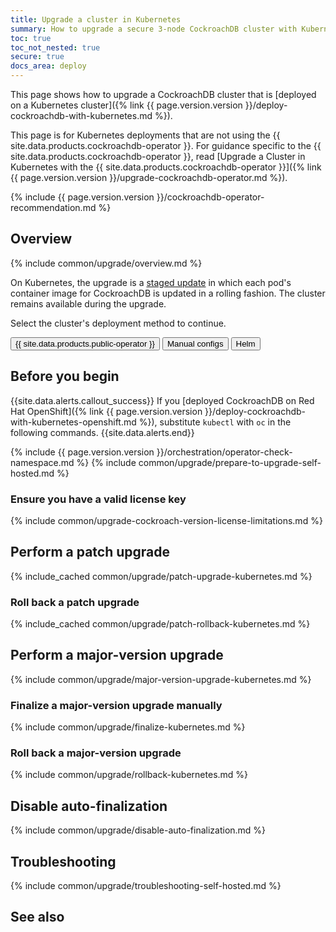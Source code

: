 ```yaml
---
title: Upgrade a cluster in Kubernetes
summary: How to upgrade a secure 3-node CockroachDB cluster with Kubernetes.
toc: true
toc_not_nested: true
secure: true
docs_area: deploy
---
```


This page shows how to upgrade a CockroachDB cluster that is [deployed on a Kubernetes cluster]({% link {{ page.version.version }}/deploy-cockroachdb-with-kubernetes.md %}).

This page is for Kubernetes deployments that are not using the {{ site.data.products.cockroachdb-operator }}. For guidance specific to the {{ site.data.products.cockroachdb-operator }}, read [Upgrade a Cluster in Kubernetes with the {{ site.data.products.cockroachdb-operator }}]({% link {{ page.version.version }}/upgrade-cockroachdb-operator.md %}).

{% include {{ page.version.version }}/cockroachdb-operator-recommendation.md %}

## Overview

{% include common/upgrade/overview.md %}

On Kubernetes, the upgrade is a [staged update](https://kubernetes.io/docs/tutorials/stateful-application/basic-stateful-set/#staging-an-update) in which each pod's container image for CockroachDB is updated in a rolling fashion. The cluster remains available during the upgrade.

Select the cluster's deployment method to continue.

<div class="filters filters-big clearfix">
    <button class="filter-button" data-scope="operator">{{ site.data.products.public-operator }}</button>
    <button class="filter-button" data-scope="manual">Manual configs</button>
    <button class="filter-button" data-scope="helm">Helm</button>
</div>

## Before you begin

{{site.data.alerts.callout_success}}
If you [deployed CockroachDB on Red Hat OpenShift]({% link {{ page.version.version }}/deploy-cockroachdb-with-kubernetes-openshift.md %}), substitute `kubectl` with `oc` in the following commands.
{{site.data.alerts.end}}

{% include {{ page.version.version }}/orchestration/operator-check-namespace.md %}
{% include common/upgrade/prepare-to-upgrade-self-hosted.md %}

### Ensure you have a valid license key

{% include common/upgrade-cockroach-version-license-limitations.md %}

## Perform a patch upgrade

{% include_cached common/upgrade/patch-upgrade-kubernetes.md %}

### Roll back a patch upgrade

{% include_cached common/upgrade/patch-rollback-kubernetes.md %}

## Perform a major-version upgrade

{% include common/upgrade/major-version-upgrade-kubernetes.md %}

### Finalize a major-version upgrade manually

{% include common/upgrade/finalize-kubernetes.md %}

### Roll back a major-version upgrade

{% include common/upgrade/rollback-kubernetes.md %}

## Disable auto-finalization

{% include common/upgrade/disable-auto-finalization.md %}

## Troubleshooting

{% include common/upgrade/troubleshooting-self-hosted.md %}

## See also
